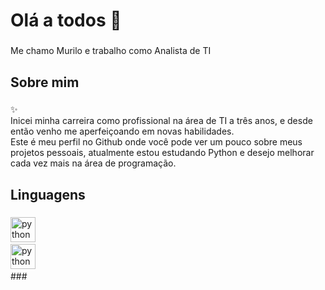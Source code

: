 <h1 align="left">Olá a todos 👋</h1>

###

<p align="left">Me chamo Murilo e trabalho como Analista de TI</p>

###

<h2 align="left">Sobre mim</h2>

###

<p align="left">✨ <br>Inicei minha carreira como profissional na área de TI a três anos, e desde então venho me aperfeiçoando em novas habilidades.<br>Este é meu perfil no Github onde você pode ver um pouco sobre meus projetos pessoais, atualmente estou estudando Python e desejo melhorar cada vez mais na área de programação.<br></p>

###

<h2 align="left">Linguagens</h2>

###

<div align="left">
  <img src="https://cdn.jsdelivr.net/gh/devicons/devicon/icons/python/python-original.svg" height="40" alt="python logo"  />
  <img width="12" />
</div>
<div align="left">
  <img src="https://cdn.jsdelivr.net/gh/devicons/devicon/icons/javascript/javascript-original.svg" height="40" alt="python logo"  />
  <img width="12" />
</div>
###

